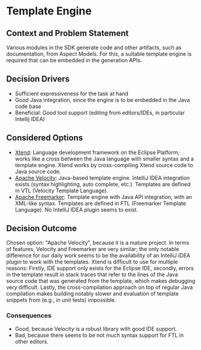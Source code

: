 # Template Engine

## Context and Problem Statement

Various modules in the SDK generate code and other artifacts, such as documentation, from Aspect
Models. For this, a suitable template engine is required that can be embedded in the generation
APIs.

## Decision Drivers

* Sufficient expressiveness for the task at hand
* Good Java integration, since the engine is to be embedded in the Java code base
* Beneficial: Good tool support (editing from editors/IDEs, in particular Intellij IDEA)

## Considered Options

* [Xtend](https://eclipse.dev/Xtext/xtend/): Language development framework on the Eclipse Platform;
  works like a cross between the Java language with smaller syntax and a template engine. Xtend
  works by cross-compiling Xtend source code to Java source code.
* [Apache Velocity](https://velocity.apache.org/): Java-based template engine. IntelliJ IDEA
  integration exists (syntax highlighting, auto complete, etc.). Templates are defined in VTL
  (Velocity Template Language).
* [Apache Freemarker](https://freemarker.apache.org/): Template engine with Java API integration,
  with an XML-like syntax. Templates are defined in FTL (Freemarker Template Language). No IntelliJ
  IDEA plugin seems to exist.

## Decision Outcome

Chosen option: "Apache Velocity", because it is a mature project. In terms of features, Velocity and
Freemarker are very similar; the only notable difference for our daily work seems to be the
availability of an IntelliJ IDEA plugin to work with the templates. Xtend is difficult to use for
multiple reasons: Firstly, IDE support only exists for the Eclipse IDE, secondly, errors in the
template result in stack traces that refer to the lines of the Java source code that was generated
from the template, which makes debugging very difficult. Lastly, the cross-compilation approach on
top of regular Java compilation makes building notably slower and evaluation of template snippets
from (e.g., in unit tests) impossible.

### Consequences

* Good, because Velocity is a robust library with good IDE support.
* Bad, because there seems to be not much syntax support for FTL in other editors.

